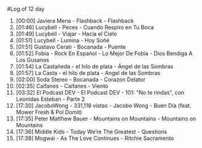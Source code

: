 #Log of 12 day

1. [00:00] Javiera Mena - Flashback - Flashback
1. [01:46] Lucybell - Peces - Cuando Respiro en Tu Boca
1. [01:49] Lucybell - Viajar - Hacia el Cielo
1. [01:51] Lucybell - Lumina - Hoy Soñé
1. [01:51] Gustavo Cerati - Bocanada - Puente
1. [01:52] Fobia - Rock En Español - Lo Mejor De Fobia - Dios Bendiga A Los Gusanos
1. [01:54] La Castañeda - el hilo de plata - Ángel de las Sombras
1. [01:57] La Casta - el hilo de plata - Angel de las Sombras
1. [02:00] Soda Stereo - Bocanada - Corazon Delator
1. [02:35] Caifanes - Caifanes - Viento
1. [03:32] El Podcast DEV - El Podcast DEV - 101: "No te rindas", con Leonidas Esteban - Parte 2
1. [17:30] JacoboWong - 331,118 vistas - Jacobo Wong - Buen Día (feat. Mower Fresh & Pol Domit)
1. [17:35] Peter Matthew Bauer - Mountains on Mountains - Mountains on Mountains
1. [17:36] Middle Kids - Today We’re The Greatest - Questions
1. [17:38] Mogwai - As The Love Continues - Ritchie Sacramento
